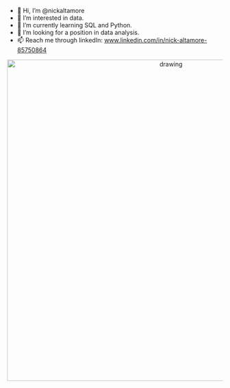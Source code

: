 - 👋 Hi, I’m @nickaltamore
- 👀 I’m interested in data.
- 🌱 I’m currently learning SQL and Python.
- 💞️ I’m looking for a position in data analysis.
- 📫 Reach me through linkedIn: www.linkedin.com/in/nick-altamore-85750864


<div style="text-align:center">
    <img src="https://github.com/nickaltamore/nickaltamore/assets/126668788/5fdaba8a-597e-4354-865b-535bb353f8da" alt="drawing" style="width:750px;"/>
</div>

